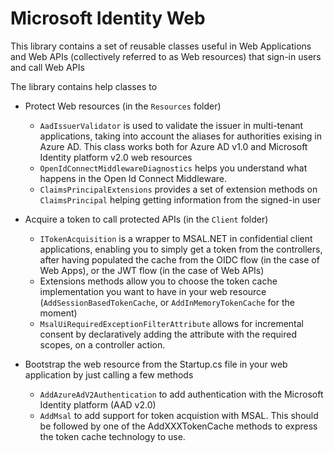 # Microsoft Identity Web

This library contains a set of reusable classes useful in Web Applications and Web APIs (collectively referred to as Web resources) that sign-in users and call Web APIs

The library contains help classes to

- Protect Web resources (in the `Resources` folder)
  - `AadIssuerValidator` is used to validate the issuer in multi-tenant applications, taking into account the aliases for authorities exising in Azure AD. This class works both for Azure AD v1.0 and Microsoft Identity platform v2.0 web resources
  - `OpenIdConnectMiddlewareDiagnostics` helps you understand what happens in the Open Id Connect Middleware.
  - `ClaimsPrincipalExtensions` provides a set of extension methods on `ClaimsPrincipal` helping getting information from the signed-in user

- Acquire a token to call protected APIs (in the `Client` folder)
  -  `ITokenAcquisition` is a wrapper to MSAL.NET in confidential client applications, enabling you to simply get a token from the controllers, after 
     having populated the cache from the OIDC flow (in the case of Web Apps), or the JWT flow (in the case of Web APIs)
  - Extensions methods allow you to choose the token cache implementation you want to have in your web resource (`AddSessionBasedTokenCache`, or `AddInMemoryTokenCache` for the moment)
  - `MsalUiRequiredExceptionFilterAttribute` allows for incremental consent by declaratively adding the attribute with the required scopes, on a controller action.
  
- Bootstrap the web resource from the Startup.cs file in your web application by just calling a few methods
  - `AddAzureAdV2Authentication` to add authentication with the Microsoft Identity platform (AAD v2.0)
  - `AddMsal` to add support for token acquistion with MSAL. This should be followed by one of the AddXXXTokenCache methods to express the token cache technology to use.

  